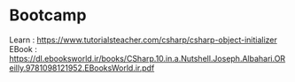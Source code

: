 # Bootcamp

Learn : https://www.tutorialsteacher.com/csharp/csharp-object-initializer
EBook : https://dl.ebooksworld.ir/books/CSharp.10.in.a.Nutshell.Joseph.Albahari.OReilly.9781098121952.EBooksWorld.ir.pdf
